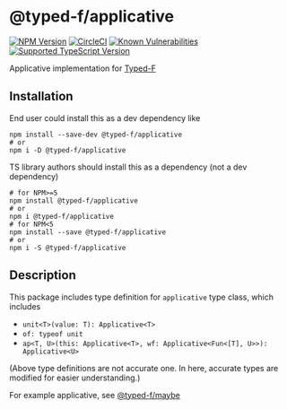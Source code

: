 # @typed-f/applicative

[![NPM Version][applicative-npm-version-badge]][applicative-npm]
[![CircleCI][repo-circleci-badge]][repo-circleci]
[![Known Vulnerabilities][applicative-snyk-badge]][applicative-snyk]
[![Supported TypeScript Version][repo-supported-typescript-badge]][supported-typescript]

Applicative implementation for [Typed-F][repo-github]

## Installation

End user could install this as a dev dependency like

``` shell
npm install --save-dev @typed-f/applicative
# or
npm i -D @typed-f/applicative
```

TS library authors should install this as a dependency (not a dev dependency)

```shell
# for NPM>=5
npm install @typed-f/applicative
# or
npm i @typed-f/applicative
# for NPM<5
npm install --save @typed-f/applicative
# or
npm i -S @typed-f/applicative
```

## Description

This package includes type definition for `applicative` type class, which includes

- `unit<T>(value: T): Applicative<T>`
- `of: typeof unit`
- `ap<T, U>(this: Applicative<T>, wf: Applicative<Fun<[T], U>>): Applicative<U>`

(Above type definitions are not accurate one. In here, accurate types are modified for easier understanding.)

For example applicative, see [@typed-f/maybe][maybe-github]

[lerna-badge]: https://img.shields.io/badge/maintained%20with-lerna-cc00ff.svg
[lerna]: https://lernajs.io/

[prs-welcome-badge]: https://img.shields.io/badge/PRs-welcome-brightgreen.svg
[prs-welcome]: http://makeapullrequest.com

[repo-supported-typescript-badge]: https://img.shields.io/badge/support-typescript%40%3E%3D3.0-007acc.svg
[supported-typescript]: https://www.typescriptlang.org/docs/handbook/release-notes/typescript-3-0.html

[repo-slack-badge]: https://typed-f.now.sh/slack/badge.svg?style=for-the-badge&logo=slack
[repo-slack]: https://typed-f.now.sh/slack/welcome

[repo-circleci]: https://circleci.com/gh/Ailrun/typed-f/tree/master
[repo-circleci-badge]: https://img.shields.io/circleci/project/github/RedSparr0w/node-csgo-parser/master.svg?logo=circleci

[repo-github]: https://github.com/Ailrun/typed-f
[repo-github-releases]: https://github.com/Ailrun/typed-f/releases

[repo-github-license-badge]: https://img.shields.io/github/license/Ailrun/typed-f.svg
[repo-github-tag-badge]: https://img.shields.io/github/tag/Ailrun/typed-f.svg?colorB=blue

[applicative-github]: https://github.com/Ailrun/typed-f/tree/master/packages/applicative
[either-github]: https://github.com/Ailrun/typed-f/tree/master/packages/either
[function-github]: https://github.com/Ailrun/typed-f/tree/master/packages/function
[functor-github]: https://github.com/Ailrun/typed-f/tree/master/packages/functor
[lens-github]: https://github.com/Ailrun/typed-f/tree/master/packages/lens
[matchable-github]: https://github.com/Ailrun/typed-f/tree/master/packages/matchable
[maybe-github]: https://github.com/Ailrun/typed-f/tree/master/packages/maybe
[monad-github]: https://github.com/Ailrun/typed-f/tree/master/packages/monad
[setoid-github]: https://github.com/Ailrun/typed-f/tree/master/packages/setoid
[tagged-github]: https://github.com/Ailrun/typed-f/tree/master/packages/tagged

[applicative-npm]: https://www.npmjs.com/package/@typed-f/applicative
[either-npm]: https://www.npmjs.com/package/@typed-f/either
[function-npm]: https://www.npmjs.com/package/@typed-f/function
[functor-npm]: https://www.npmjs.com/package/@typed-f/functor
[lens-npm]: https://www.npmjs.com/package/@typed-f/lens
[matchable-npm]: https://www.npmjs.com/package/@typed-f/matchable
[maybe-npm]: https://www.npmjs.com/package/@typed-f/maybe
[monad-npm]: https://www.npmjs.com/package/@typed-f/monad
[setoid-npm]: https://www.npmjs.com/package/@typed-f/setoid
[tagged-npm]: https://www.npmjs.com/package/@typed-f/tagged

[applicative-snyk-badge]: https://snyk.io/test/github/Ailrun/typed-f/badge.svg?targetFile=packages%2Fapplicative%2Fpackage.json
[either-snyk-badge]: https://snyk.io/test/github/Ailrun/typed-f/badge.svg?targetFile=packages%2Feither%2Fpackage.json
[function-snyk-badge]: https://snyk.io/test/github/Ailrun/typed-f/badge.svg?targetFile=packages%2Ffunction%2Fpackage.json
[functor-snyk-badge]: https://snyk.io/test/github/Ailrun/typed-f/badge.svg?targetFile=packages%2Ffunctor%2Fpackage.json
[lens-snyk-badge]: https://snyk.io/test/github/Ailrun/typed-f/badge.svg?targetFile=packages%2Flens%2Fpackage.json
[matchable-snyk-badge]: https://snyk.io/test/github/Ailrun/typed-f/badge.svg?targetFile=packages%2Fmatchable%2Fpackage.json
[maybe-snyk-badge]: https://snyk.io/test/github/Ailrun/typed-f/badge.svg?targetFile=packages%2Fmaybe%2Fpackage.json
[monad-snyk-badge]: https://snyk.io/test/github/Ailrun/typed-f/badge.svg?targetFile=packages%2Fmonad%2Fpackage.json
[setoid-snyk-badge]: https://snyk.io/test/github/Ailrun/typed-f/badge.svg?targetFile=packages%2Fsetoid%2Fpackage.json
[tagged-snyk-badge]: https://snyk.io/test/github/Ailrun/typed-f/badge.svg?targetFile=packages%2Ftagged%2Fpackage.json

[applicative-npm-version-badge]: https://img.shields.io/npm/v/@typed-f/applicative/latest.svg?logo=npm&label=latest&colorB=blue
[either-npm-version-badge]: https://img.shields.io/npm/v/@typed-f/either/latest.svg?logo=npm&label=latest&colorB=blue
[function-npm-version-badge]: https://img.shields.io/npm/v/@typed-f/function/latest.svg?logo=npm&label=latest&colorB=blue
[functor-npm-version-badge]: https://img.shields.io/npm/v/@typed-f/functor/latest.svg?logo=npm&label=latest&colorB=blue
[lens-npm-version-badge]: https://img.shields.io/npm/v/@typed-f/lens/latest.svg?logo=npm&label=latest&colorB=blue
[matchable-npm-version-badge]: https://img.shields.io/npm/v/@typed-f/matchable/latest.svg?logo=npm&label=latest&colorB=blue
[maybe-npm-version-badge]: https://img.shields.io/npm/v/@typed-f/maybe/latest.svg?logo=npm&label=latest&colorB=blue
[monad-npm-version-badge]: https://img.shields.io/npm/v/@typed-f/monad/latest.svg?logo=npm&label=latest&colorB=blue
[setoid-npm-version-badge]: https://img.shields.io/npm/v/@typed-f/setoid/latest.svg?logo=npm&label=latest&colorB=blue
[tagged-npm-version-badge]: https://img.shields.io/npm/v/@typed-f/tagged/latest.svg?logo=npm&label=latest&colorB=blue

[applicative-snyk]: https://snyk.io/test/github/Ailrun/typed-f?targetFile=packages%2Flens%2Fpackage.json
[either-snyk]: https://snyk.io/test/github/Ailrun/typed-f?targetFile=packages%2Flens%2Fpackage.json
[function-snyk]: https://snyk.io/test/github/Ailrun/typed-f?targetFile=packages%2Flens%2Fpackage.json
[functor-snyk]: https://snyk.io/test/github/Ailrun/typed-f?targetFile=packages%2Flens%2Fpackage.json
[lens-snyk]: https://snyk.io/test/github/Ailrun/typed-f?targetFile=packages%2Flens%2Fpackage.json
[matchable-snyk]: https://snyk.io/test/github/Ailrun/typed-f?targetFile=packages%2Flens%2Fpackage.json
[maybe-snyk]: https://snyk.io/test/github/Ailrun/typed-f?targetFile=packages%2Flens%2Fpackage.json
[monad-snyk]: https://snyk.io/test/github/Ailrun/typed-f?targetFile=packages%2Flens%2Fpackage.json
[setoid-snyk]: https://snyk.io/test/github/Ailrun/typed-f?targetFile=packages%2Flens%2Fpackage.json
[tagged-snyk]: https://snyk.io/test/github/Ailrun/typed-f?targetFile=packages%2Flens%2Fpackage.json
